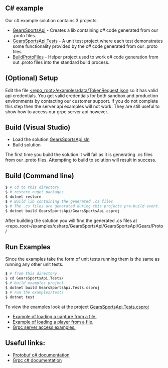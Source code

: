 C# example
----------

Our c# example solution contains 3 projects:
* [GearsSportsApi](https://github.com/GearsSports/gears-sports-api/tree/master/examples/csharp/GearsSportsApi/GearsSportsApi/) - Creates a lib containing c# code generated from our .proto files.
* [GearsSportsApi.Tests](https://github.com/GearsSports/gears-sports-api/tree/master/examples/csharp/GearsSportsApi/GearsSportsApi.Tests/) - A unit test project where each test demonstrates some functionality provided by the c# code generated from our .proto files.
* [BuildProtoFiles](https://github.com/GearsSports/gears-sports-api/tree/master/examples/csharp/GearsSportsApi/BuildProtoFiles/) - Helper project used to work c# code generation from out .proto files into the standard build process.

(Optional) Setup
----------------
Edit the file [<repo_root>/examples/data/TokenRequest.json](https://github.com/GearsSports/gears-sports-api/tree/master/examples/data/TokenRequest.json) so it has valid api credentials.
You get valid credentials for both sandbox and production environments by contacting our customer support.
If you do not complete this step then the server api examples will not work. They are still useful to show how to access our grpc server api however.

Build (Visual Studio)
---------------------
* Load the solution [GearsSportsApi.sln](https://github.com/GearsSports/gears-sports-api/tree/master/examples/csharp/GearsSportsApi/GearsSportsApi.sln)
* Build solution

The first time you build the solution it will fail as it is generating .cs files from our .proto files.
Attempting to build to solution will result in success.

Build (Command line)
--------------------
```sh
$ # cd to this directory
$ # restore nuget packages
$ dotnet restore
$ # Build lib containing the generated .cs files
$ # The .cs files are generated during this projects pre-build event.
$ dotnet build GearsSportsApi/GearsSportsApi.csproj
```

After building the solution you will find the generated .cs files at <repo_root>/examples/csharp/GearsSportsApi/GearsSportsApi/Gears/Proto/

Run Examples
------------
Since the examples take the form of unit tests running them is the same as running any other unit tests.
```sh
$ # from this directory
$ cd GearsSportsApi.Tests/
$ # build examples project
$ dotnet build GearsSportsApi.Tests.csproj
$ # run the examples/tests
$ dotnet test
```

To view the examples look at the project [GearsSportsApi.Tests.csproj](https://github.com/GearsSports/gears-sports-api/tree/master/examples/csharp/GearsSportsApi/GearsSportsApi.Tests/GearsSportsApi.Tests.csproj)
* [Example of loading a capture from a file.](https://github.com/GearsSports/gears-sports-api/tree/master/examples/csharp/GearsSportsApi/GearsSportsApi.Tests/LoadCapture.cs)
* [Example of loading a player from a file.](https://github.com/GearsSports/gears-sports-api/tree/master/examples/csharp/GearsSportsApi/GearsSportsApi.Tests/LoadPlayer.cs)
* [Grpc server access examples.](https://github.com/GearsSports/gears-sports-api/tree/master/examples/csharp/GearsSportsApi/GearsSportsApi.Tests/ServerApiAccess.cs)

Useful links:
-------------
* [Protobuf c# documentation](https://developers.google.com/protocol-buffers/docs/csharptutorial)
* [Grpc c# documentation](https://grpc.io/docs/tutorials/basic/csharp.html)
